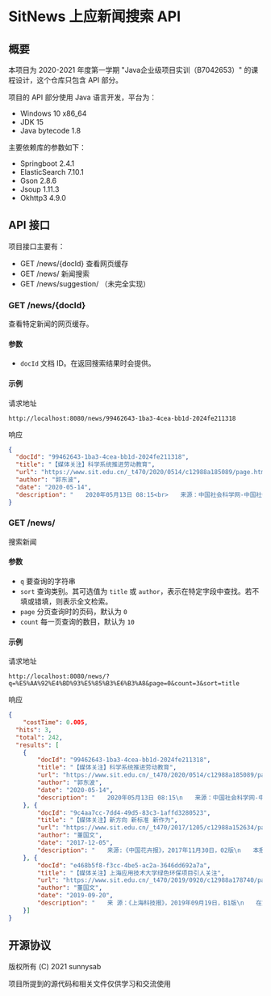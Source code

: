 # SitNews 上应新闻搜索 API

## 概要

本项目为 2020-2021 年度第一学期 "Java企业级项目实训（B7042653）" 的课程设计，这个仓库只包含 API 部分。

项目的 API 部分使用 Java 语言开发，平台为：

- Windows 10 x86_64
- JDK 15
- Java bytecode 1.8

主要依赖库的参数如下：

- Springboot 2.4.1
- ElasticSearch 7.10.1
- Gson 2.8.6
- Jsoup 1.11.3
- Okhttp3 4.9.0

## API 接口

项目接口主要有：

- GET /news/{docId} 查看网页缓存
- GET /news/ 新闻搜索
- GET /news/suggestion/ （未完全实现）

### GET /news/{**docId**}

查看特定新闻的网页缓存。

#### 参数

- `docId`  文档 ID。在返回搜索结果时会提供。

#### 示例

请求地址

```http://localhost:8080/news/99462643-1ba3-4cea-bb1d-2024fe211318```

响应

```json
{
  "docId": "99462643-1ba3-4cea-bb1d-2024fe211318",
  "title": "【媒体关注】科学系统推进劳动教育",
  "url": "https://www.sit.edu.cn/_t470/2020/0514/c12988a185089/page.htm",
  "author": "郭东波",
  "date": "2020-05-14",
  "description": "　　2020年05月13日 08:15<br>　　来源：中国社会科学网-中国社会科学报　作者：查建国 陈炼<br>　　链接：http://www.cssn.cn/zx/bwyc/202005/t20200513_5127793.shtml?COLLCC=3281719987<br>　　中国社会科学报讯 （记者查建国 陈炼）近日，由上海应用技术大学主办的新时代劳动教育创新论坛暨德育研究中心揭牌仪式在沪举行。来自多所高校和机构的专家学者、劳动模范以及师生代表参加了仪式。<br>　　上海应用技术大学党委书记郭庆松表示，一所特色鲜明的应用创新型大学，应立足于应用技术型人才培养的特点，科学系统地推进劳动教育，探索构建应用型高校劳动教育体系，培育学生正确的劳动价值观、建设劳动教育课程群、开展劳动教育实践系、打造劳动教育共同体，使劳动教育成为新时代学校砥砺前行、创造美好生活最有力的实践。<br>　　上海市教委德育处副处长杨长亮提出，要高度重视劳动教育，始终坚持我国社会主义办学方向。应围绕立德树人根本任务，把劳动教育作为促进学生全面发展的重要环节，以日常生活、生产实践和社会服务为主要内容，持续推动劳动教育工作。发挥劳动教育的树德、增智、强体、育美作用，切实提高劳动教育成效，构建德智体美劳有机融合发展的学生综合素养培育系统，把劳动教育作为开门办教育的“试验田”。<br>　　国防大学政治学院教授孙力认为，新时代的劳动蕴含终身学习的理念，因此无论是简单劳动还是复杂劳动，都应树立先培训后上岗和终身学习的观念。此外，创新性劳动是劳动演进的必然结果，也印证了人民群众才是推动社会发展的力量源泉。<br>　　上海师范大学教授何云峰表示，劳动精神要通过具体的劳动者去弘扬。社会主义劳动教育既要注重展示劳动成效，还要大力弘扬奉献精神。<br>　　复旦大学教授陈学明提出，劳动是人的自由全面发展的前提条件，也是人的内在潜能得以外在化的体现，是实现自我和自我实现的重要途径。高校应根据自身办学特色将劳动教育作为德育重点，聚焦马克思主义劳动理论和实践教育，开展特色化劳动教育模式。<br>"
}
```

### GET /news/

搜索新闻

#### 参数

- `q`  要查询的字符串
- `sort`  查询类别。其可选值为 `title` 或 `author`，表示在特定字段中查找。若不填或错填，则表示全文检索。
- `page`  分页查询时的页码，默认为 `0`
- `count`  每一页查询的数目，默认为 `10`

#### 示例

请求地址

`http://localhost:8080/news/?q=%E5%AA%92%E4%BD%93%E5%85%B3%E6%B3%A8&page=0&count=3&sort=title`

响应

```json
{
	"costTime": 0.005,
  "hits": 3,
  "total": 242,
  "results": [
    {
		"docId": "99462643-1ba3-4cea-bb1d-2024fe211318",
		"title": "【媒体关注】科学系统推进劳动教育",
		"url": "https://www.sit.edu.cn/_t470/2020/0514/c12988a185089/page.htm",
		"author": "郭东波",
		"date": "2020-05-14",
		"description": "　　2020年05月13日 08:15\n　　来源：中国社会科学网-中国社会科学报　作者：查建国 陈炼\n　　链接：http://www.cssn.cn/zx/bwyc/202005/t20200513_..."
	}, {
		"docId": "9c4aa7cc-7dd4-49d5-83c3-1affd3280523",
		"title": "【媒体关注】新方向 新标准 新作为",
		"url": "https://www.sit.edu.cn/_t470/2017/1205/c12988a152634/page.htm",
		"author": "董国文",
		"date": "2017-12-05",
		"description": "　　来源:《中国花卉报》，2017年11月30日，02版\n　　本报记者 薛光卿 　　上海应用技术大学是生态技术与工程学院党总支书记曹扬曾荣获上海市教卫党委系统优秀党务工作者、上海市首届“教学新星”提名..."
	}, {
		"docId": "e468b5f8-f3cc-4be5-ac2a-3646dd692a7a",
		"title": "【媒体关注】上海应用技术大学绿色环保项目引人关注",
		"url": "https://www.sit.edu.cn/_t470/2019/0920/c12988a178740/page.htm",
		"author": "董国文",
		"date": "2019-09-20",
		"description": "　　来 源：《上海科技报》，2019年09月19日，B1版\n　　在第21届中国国际工业博览会上，聚焦绿色、环保、芳香等紧扣学校专业特色的主题，上海应用技术大学共有21个项目亮相高校展区。\n　　新科技让..."
	}]
}
```

## 开源协议

版权所有 (C) 2021 sunnysab

项目所提到的源代码和相关文件仅供学习和交流使用